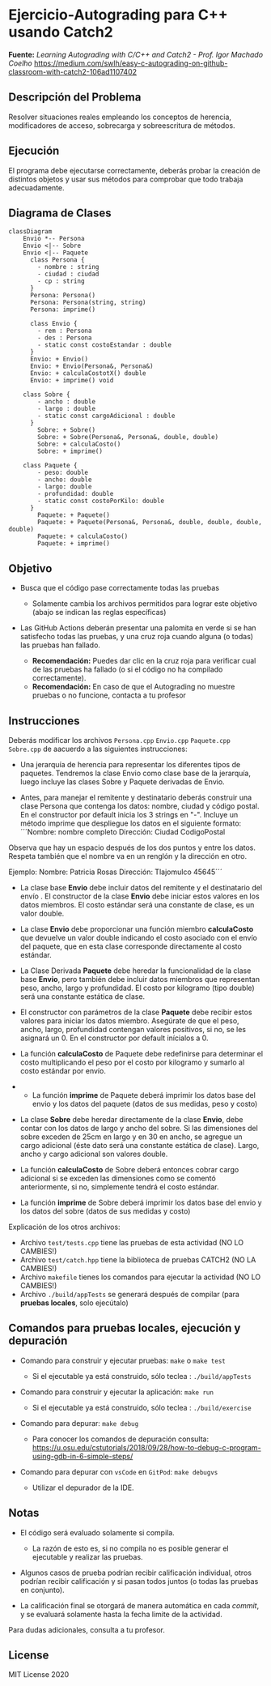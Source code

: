 # Ejercicio-Autograding para C++ usando Catch2

**Fuente:** *Learning Autograding with C/C++ and Catch2 - Prof. Igor Machado Coelho* 
https://medium.com/swlh/easy-c-autograding-on-github-classroom-with-catch2-106ad1107402

## Descripción del Problema

Resolver situaciones reales empleando los conceptos de herencia, modificadores de acceso, sobrecarga y sobreescritura de métodos.

## Ejecución

El programa debe ejecutarse correctamente, deberás probar la creación de distintos objetos y usar sus métodos para comprobar que todo trabaja adecuadamente.


## Diagrama de Clases

```mermaid
classDiagram
    Envio *-- Persona
    Envio <|-- Sobre
    Envio <|-- Paquete
      class Persona {
        - nombre : string
        - ciudad : ciudad
        - cp : string
      }
      Persona: Persona()
      Persona: Persona(string, string)
      Persona: imprime()

      class Envio {
        - rem : Persona
        - des : Persona
        - static const costoEstandar : double
      }
      Envio: + Envio()
      Envio: + Envio(Persona&, Persona&)
      Envio: + calculaCostotX() double
      Envio: + imprime() void
    
    class Sobre {
        - ancho : double
        - largo : double
        - static const cargoAdicional : double
      }
        Sobre: + Sobre()
        Sobre: + Sobre(Persona&, Persona&, double, double)
        Sobre: + calculaCosto()
        Sobre: + imprime()
    
    class Paquete {
        - peso: double
        - ancho: double
        - largo: double
        - profundidad: double
        - static const costoPorKilo: double
      }
        Paquete: + Paquete()
        Paquete: + Paquete(Persona&, Persona&, double, double, double, double)
        Paquete: + calculaCosto()
        Paquete: + imprime()
```

## Objetivo

- Busca que el código pase correctamente todas las pruebas
   * Solamente cambia los archivos permitidos para lograr este objetivo (abajo se indican las reglas específicas)
   
- Las GitHub Actions deberán presentar una palomita en verde si se han satisfecho todas las pruebas, y una cruz roja cuando alguna (o todas) las pruebas han fallado.
   * **Recomendación:** Puedes dar clic en la cruz roja para verificar cual de las pruebas ha fallado (o si el código no ha compilado correctamente).
   * **Recomendación:** En caso de que el Autograding no muestre pruebas o no funcione, contacta a tu profesor

## Instrucciones

Deberás modificar los archivos `Persona.cpp` `Envio.cpp` `Paquete.cpp` `Sobre.cpp` de aacuerdo a las siguientes instrucciones:
- Una jerarquía de herencia para representar los diferentes tipos de paquetes. Tendremos la clase Envio como clase base de la jerarquía, luego incluye las clases Sobre y Paquete derivadas de Envio.

- Antes, para manejar el remitente y destinatario deberás construir una clase Persona que contenga los datos: nombre, ciudad y código postal. En el constructor por default inicia los 3 strings en "-". Incluye un método imprime que despliegue los datos en el siguiente formato:
´´´Nombre: nombre completo
Dirección: Ciudad CodigoPostal

Observa que hay un espacio después de los dos puntos y entre los datos. 
Respeta también que el nombre va en un renglón y la dirección en otro.

Ejemplo:
Nombre: Patricia Rosas
Dirección: Tlajomulco 45645´´´

- La clase base **Envio** debe incluir datos del remitente y el destinatario del envío . El constructor de la clase **Envio** debe iniciar estos valores en los datos miembros. El costo estándar será una constante de clase, es un valor double.

- La clase **Envio** debe proporcionar una función miembro **calculaCosto** que devuelve un valor double indicando el costo asociado con el envío del paquete, que en esta clase corresponde directamente al costo estándar.

- La Clase Derivada **Paquete** debe heredar la funcionalidad de la clase base **Envio**, pero también debe incluir datos miembros que representan peso, ancho, largo y profundidad. El costo por kilogramo (tipo double) será una constante estática de clase.

- El constructor con parámetros de la clase **Paquete** debe recibir estos valores para iniciar los datos miembro. Asegúrate de que el peso, ancho, largo, profundidad contengan valores positivos, si no, se les asignará un 0. En el constructor por default inícialos a 0. 

- La función **calculaCosto** de Paquete debe redefinirse para determinar el costo multiplicando el peso por el costo por kilogramo y sumarlo al costo estándar por envío.

- - La función **imprime** de Paquete deberá imprimir los datos base del envio y los datos del paquete (datos de sus medidas, peso y costo)

- La clase **Sobre** debe heredar directamente de la clase **Envio**, debe contar con los datos de largo y ancho del sobre.  Si las dimensiones del sobre exceden de 25cm en largo y en 30 en ancho, se agregue un cargo adicional (éste dato será una constante estática de clase). Largo, ancho y cargo adicional son valores double.

- La función **calculaCosto** de Sobre deberá entonces cobrar cargo adicional si se exceden las dimensiones como se comentó anteriormente, si no, simplemente tendrá el costo estándar.

- La función **imprime** de Sobre deberá imprimir los datos base del envio y los datos del sobre (datos de sus medidas y costo)

Explicación de los otros archivos:

- Archivo `test/tests.cpp` tiene las pruebas de esta actividad (NO LO CAMBIES!)
- Archivo `test/catch.hpp` tiene la biblioteca de pruebas  CATCH2 (NO LA CAMBIES!)
- Archivo `makefile` tienes los comandos para ejecutar la actividad (NO LO CAMBIES!)
- Archivo  `./build/appTests` se generará después de compilar (para **pruebas locales**, solo ejecútalo)

## Comandos para pruebas locales, ejecución y depuración

- Comando para construir y ejecutar pruebas: `make` o `make test`
    * Si el ejecutable ya está construido, sólo teclea : `./build/appTests`

- Comando para construir y ejecutar la aplicación: `make run` 
    * Si el ejecutable ya está construido, sólo teclea : `./build/exercise`

- Comando para depurar: `make debug`
    * Para conocer los comandos de depuración consulta:
     https://u.osu.edu/cstutorials/2018/09/28/how-to-debug-c-program-using-gdb-in-6-simple-steps/
     
- Comando para depurar con `vsCode` en `GitPod`: `make debugvs` 
    * Utilizar el depurador de la IDE.     

## Notas

- El código será evaluado solamente si compila.
   * La razón de esto es, si no compila no es posible generar el ejecutable y realizar las pruebas.

- Algunos casos de prueba podrían recibir calificación individual, otros podrían recibir calificación y si pasan todos juntos (o todas las pruebas en conjunto).

- La calificación final se otorgará de manera automática en cada *commit*, y se evaluará solamente hasta la fecha limite de la actividad.

Para dudas adicionales, consulta a tu profesor.

## License

MIT License 2020

